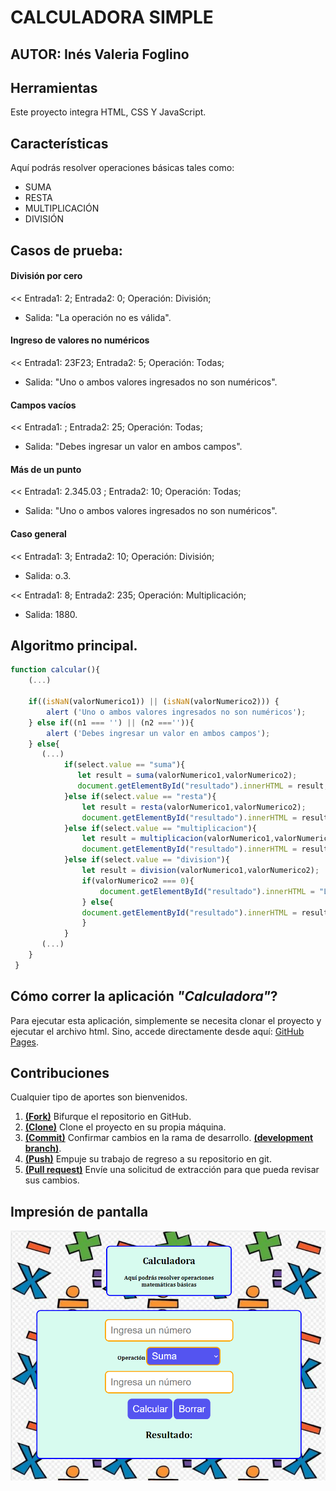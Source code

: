 # CALCULADORA SIMPLE
## AUTOR: Inés Valeria Foglino

## Herramientas
Este proyecto integra HTML, CSS Y JavaScript. 

## Características

Aquí podrás resolver operaciones básicas tales como: 

* SUMA 
* RESTA
* MULTIPLICACIÓN
* DIVISIÓN


## Casos de prueba:

#### División por cero
<< Entrada1: 2;  Entrada2: 0;  Operación: División; 
* Salida: "La operación no es válida".

#### Ingreso de valores no numéricos
<< Entrada1: 23F23;  Entrada2: 5;  Operación: Todas; 
* Salida: "Uno o ambos valores ingresados no son numéricos".

#### Campos vacíos
<< Entrada1:  ;  Entrada2: 25;  Operación: Todas; 
* Salida: "Debes ingresar un valor en ambos campos".

#### Más de un punto
<< Entrada1: 2.345.03  ;  Entrada2: 10;  Operación: Todas; 
* Salida: "Uno o ambos valores ingresados no son numéricos".

#### Caso general
<< Entrada1: 3;  Entrada2: 10;  Operación: División; 
* Salida: o.3.

<< Entrada1: 8;  Entrada2: 235;  Operación: Multiplicación; 
* Salida: 1880.


## Algoritmo principal.
```javascript
function calcular(){
    (...)

    if((isNaN(valorNumerico1)) || (isNaN(valorNumerico2))) {
        alert ('Uno o ambos valores ingresados no son numéricos');
    } else if((n1 === '') || (n2 ==='')){
        alert ('Debes ingresar un valor en ambos campos');
    } else{
       (...)
            if(select.value == "suma"){
               let result = suma(valorNumerico1,valorNumerico2);
               document.getElementById("resultado").innerHTML = result;
            }else if(select.value == "resta"){
                let result = resta(valorNumerico1,valorNumerico2);
                document.getElementById("resultado").innerHTML = result;
            }else if(select.value == "multiplicacion"){
                let result = multiplicacion(valorNumerico1,valorNumerico2);
                document.getElementById("resultado").innerHTML = result;
            }else if(select.value == "division"){
                let result = division(valorNumerico1,valorNumerico2);
                if(valorNumerico2 === 0){
                    document.getElementById("resultado").innerHTML = "La operación no es válida";
                } else{
                document.getElementById("resultado").innerHTML = result;
                }
            }               
       (...)
    }
 }
```

## Cómo correr la aplicación _"Calculadora"_?

Para ejecutar esta aplicación, simplemente se necesita clonar el proyecto y ejecutar el archivo html.
Sino, accede directamente desde aquí:
    [GitHub Pages](https://vale-78.github.io/Calculadora/).


## Contribuciones

Cualquier tipo de aportes son bienvenidos.

1. <a href='https://help.github.com/articles/fork-a-repo/'>**(Fork)**</a> Bifurque el repositorio en GitHub.
2. <a href='https://help.github.com/articles/cloning-a-repository/'>**(Clone)**</a> Clone el proyecto en su propia máquina.
3. <a href='https://git-scm.com/book/en/v2/Git-Basics-Recording-Changes-to-the-Repository'>**(Commit)**</a> Confirmar cambios en la rama de desarrollo. <a href='https://git-scm.com/book/en/v2/Git-Branching-Branches-in-a-Nutshell'>**(development branch)**</a>.
4. <a href='https://help.github.com/articles/pushing-to-a-remote/'>**(Push)**</a> Empuje su trabajo de regreso a su repositorio en git.
5. <a href='https://help.github.com/articles/about-pull-requests/'>**(Pull request)**</a> Envíe una solicitud de extracción para que pueda revisar sus cambios. 

## Impresión de pantalla

![](./assest/MiCalcu.png)